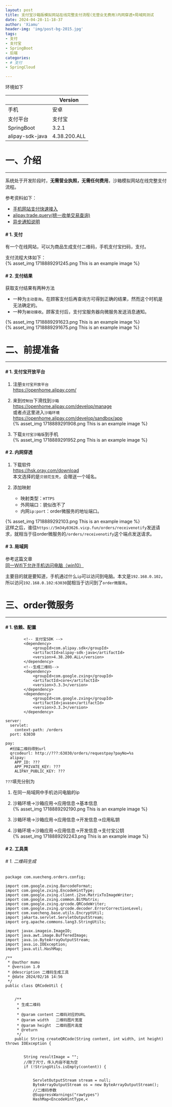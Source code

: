 ```yaml
---
layout: post
title: 支付宝沙箱版模拟网站在线完整支付流程(无营业无费用)内网穿透+局域网测试
date: 2024-04-28-11-18-37
author: 'Xiamu'
header-img: 'img/post-bg-2015.jpg'
tags:
- 支付
- 支付宝
- SpringBoot
- 后端
categories:
- # 支付
- SpringCloud

---
```



环境如下

|                 |   Version    |
|-----------------|--------------|
| 手机              | 安卓           |
| 支付平台            | 支付宝          |
| SpringBoot      | 3.2.1        |
| alipay-sdk-java | 4.38.200.ALL |

# 一、介绍
---------

系统处于开发阶段时，**无需营业执照，无需任何费用**，沙箱模拟网站在线完整支付流程。

参考资料如下：

* [手机网站支付快速接入](https://opendocs.alipay.com/open/203/105285?pathHash=ada1de5b)
* [alipay.trade.query(统一收单交易查询)](https://opendocs.alipay.com/open/4e2d51d1_alipay.trade.query?scene=common&pathHash=8abc6ffe#5%20%E8%AF%B7%E6%B1%82%E7%A4%BA%E4%BE%8B)
* [异步通知说明](https://opendocs.alipay.com/open/203/105286?pathHash=022a439c)

#### # 1. 支付

有一个在线网站，可以为商品生成支付二维码，手机支付宝扫码，支付。

支付流程大体如下：  
{% asset_img 1718889291245.png This is an example image %}

#### # 2. 支付结果

获取支付结果有两种方法

* 一种为`主动查询`。在顾客支付后再查询方可得到正确的结果，然而这个时机是无法确定的。
* 一种为`被动接收`。顾客支付后，支付宝服务器向微服务发送消息通知。

{% asset_img 1718889291623.png This is an example image %}  
{% asset_img 1718889291675.png This is an example image %}

# 二、前提准备
------------

#### # 1. 支付宝开放平台

1. 注册`支付宝开放平台`  
   <https://openhome.alipay.com/>

2. 来到`控制台`下滑找到`沙箱`  
   <https://openhome.alipay.com/develop/manage>  
   或者点这里进入`沙箱环境`  
   <https://openhome.alipay.com/develop/sandbox/app>  
   {% asset_img 1718889291908.png This is an example image %}

3. 下载`支付宝沙箱版`到手机  
   {% asset_img 1718889291952.png This is an example image %}

#### # 2. 内网穿透

1. 下载软件  
   <https://hsk.oray.com/download>  
   本文选择的是`贝锐花生壳`，会赠送一个域名。

2. 添加映射

   * 映射类型：`HTTPS`
   * 外网端口：貌似改不了
   * 内网`ip:port`：order微服务的地址端口。

{% asset_img 1718889292103.png This is an example image %}  
这样之后，谁往`https://5m34y83626.vicp.fun/orders/receivenotify`发送请求，就相当于往order微服务的`/orders/receivenotify`这个端点发送请求。

#### # 3. 局域网

参考这篇文章  
[同一Wifi下允许手机访问电脑（win10）](https://blog.csdn.net/SJ1551/article/details/106579411)

主要目的就是要知道，手机通过什么`ip`可以访问到电脑。本文是`192.168.0.102`，所以访问`192.168.0.102:63030`就相当于访问到了`order微服务`。

# 三、order微服务
---------------------

#### # 1. 依赖、配置

```prism language-xml
		<!-- 支付宝SDK -->
		<dependency>
            <groupId>com.alipay.sdk</groupId>
            <artifactId>alipay-sdk-java</artifactId>
            <version>4.38.200.ALL</version>
        </dependency>
        <!--生成二维码-->
        <dependency>
            <groupId>com.google.zxing</groupId>
            <artifactId>core</artifactId>
            <version>3.3.3</version>
        </dependency>
        <dependency>
            <groupId>com.google.zxing</groupId>
            <artifactId>javase</artifactId>
            <version>3.3.3</version>
        </dependency>
```

```prism language-yml
server:
  servlet:
    context-path: /orders
  port: 63030

pay:
  #扫描二维码得到url
  qrcodeurl: http://???:63030/orders/requestpay?payNo=%s
  alipay:
    APP_ID: ???
    APP_PRIVATE_KEY: ???
    ALIPAY_PUBLIC_KEY: ???
```

`???`填充分别为

1. 在同一局域网中手机访问电脑的ip

2. 沙箱环境-\>沙箱应用-\>应用信息-\>基本信息  
   {% asset_img 1718889292190.png This is an example image %}

3. 沙箱环境-\>沙箱应用-\>应用信息-\>开发信息-\>应用私钥

4. 沙箱环境-\>沙箱应用-\>应用信息-\>开发信息-\>支付宝公钥  
   {% asset_img 1718889292243.png This is an example image %}

#### # 2. 工具类

###### # 1. 二维码生成

```prism language-java
package com.xuecheng.orders.config;

import com.google.zxing.BarcodeFormat;
import com.google.zxing.EncodeHintType;
import com.google.zxing.client.j2se.MatrixToImageWriter;
import com.google.zxing.common.BitMatrix;
import com.google.zxing.qrcode.QRCodeWriter;
import com.google.zxing.qrcode.decoder.ErrorCorrectionLevel;
import com.xuecheng.base.utils.EncryptUtil;
import jakarta.servlet.ServletOutputStream;
import org.apache.commons.lang3.StringUtils;

import javax.imageio.ImageIO;
import java.awt.image.BufferedImage;
import java.io.ByteArrayOutputStream;
import java.io.IOException;
import java.util.HashMap;

/**
 * @author mumu
 * @version 1.0
 * @description 二维码生成工具
 * @date 2024/02/16 14:56
 */
public class QRCodeUtil {
   
   
    /**
     * 生成二维码
     *
     * @param content 二维码对应的URL
     * @param width   二维码图片宽度
     * @param height  二维码图片高度
     * @return
     */
    public String createQRCode(String content, int width, int height) throws IOException {
   
   
        String resultImage = "";
        //除了尺寸，传入内容不能为空
        if (!StringUtils.isEmpty(content)) {
   
   
            ServletOutputStream stream = null;
            ByteArrayOutputStream os = new ByteArrayOutputStream();
            //二维码参数
            @SuppressWarnings("rawtypes")
            HashMap<EncodeHintType,<
```

